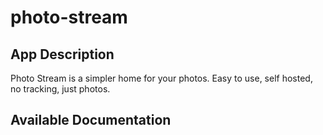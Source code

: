 # photo-stream

## App Description

Photo Stream is a simpler home for your photos. Easy to use, self hosted, no tracking, just photos.

## Available Documentation


